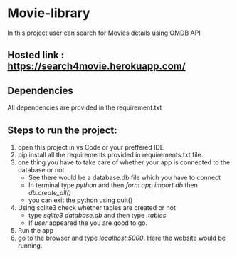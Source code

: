 # Movie-library
In this project user can search for Movies details using OMDB API

## Hosted link : https://search4movie.herokuapp.com/

## Dependencies 

All dependencies are provided in the requirement.txt

## Steps to run the project:

1. open this project in vs Code or your preffered IDE
2. pip install all the requirements provided in requirements.txt file.
3. one thing you have to take care of whether your app is connected to the database or not
   - See there would be a database.db file which you have to connect
   - In terminal type *python* and then *form app import db* then *db.create_all()*
   -  you can exit the python using quit()
4. Using sqlite3 check whether tables are created or not
   - type *sqlite3 database.db* and then type *.tables*
   - If *user* appeared the you are good to go.
5. Run the app
6. go to the browser and type *localhost:5000*. Here the website would be running.
